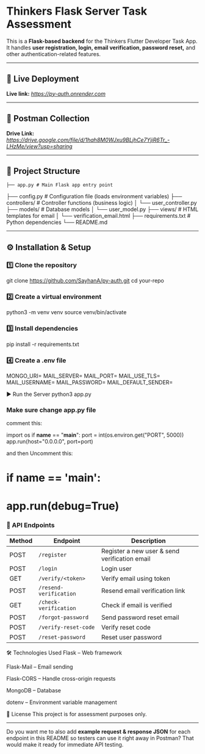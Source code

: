 # Thinkers Flask Server Task Assessment

This is a **Flask-based backend** for the Thinkers Flutter Developer Task App.  
It handles **user registration, login, email verification, password reset,** and other authentication-related features.

---

## 🚀 Live Deployment
**Live link:** *https://py-auth.onrender.com*

---

## 🚀 Postman Collection
**Drive Link:** *https://drive.google.com/file/d/1hah8M0WJxu9BLjhCe7YjiR6Tr_-LHzMe/view?usp=sharing*

---

## 📂 Project Structure
    ├── app.py # Main Flask app entry point
├── config.py # Configuration file (loads environment variables)
├── controllers/ # Controller functions (business logic)
│ └── user_controller.py
├── models/ # Database models
│ └── user_model.py
├── views/ # HTML templates for email
│ └── verification_email.html
├── requirements.txt # Python dependencies
└── README.md


---

## ⚙️ Installation & Setup

### 1️⃣ Clone the repository

git clone https://github.com/SayhanA/py-auth.git
cd your-repo

### 2️⃣ Create a virtual environment
python3 -m venv venv
source venv/bin/activate

### 3️⃣ Install dependencies
pip install -r requirements.txt

### 4️⃣ Create a .env file
MONGO_URI=<your-mongodb-uri>
MAIL_SERVER=<your-mail-server>
MAIL_PORT=<mail-port>
MAIL_USE_TLS=<True-or-False>
MAIL_USERNAME=<your-email-username>
MAIL_PASSWORD=<your-email-password>
MAIL_DEFAULT_SENDER=<default-sender-email>

▶️ Run the Server
python3 app.py

### Make sure change app.py file
comment this:

import os
if __name__ == "__main__":
    port = int(os.environ.get("PORT", 5000))
    app.run(host="0.0.0.0", port=port)


and then Uncomment this:
# if __name__ == '__main__':
#     app.run(debug=True)


### 📌 API Endpoints
| Method | Endpoint               | Description                                   |
| ------ | ---------------------- | --------------------------------------------- |
| POST   | `/register`            | Register a new user & send verification email |
| POST   | `/login`               | Login user                                    |
| GET    | `/verify/<token>`      | Verify email using token                      |
| POST   | `/resend-verification` | Resend email verification link                |
| GET    | `/check-verification`  | Check if email is verified                    |
| POST   | `/forgot-password`     | Send password reset email                     |
| POST   | `/verify-reset-code`   | Verify reset code                             |
| POST   | `/reset-password`      | Reset user password                           |


🛠 Technologies Used
Flask – Web framework

Flask-Mail – Email sending

Flask-CORS – Handle cross-origin requests

MongoDB – Database

dotenv – Environment variable management

📄 License
This project is for assessment purposes only.

---

Do you want me to also add **example request & response JSON** for each endpoint in this README so testers can use it right away in Postman? That would make it ready for immediate API testing.

